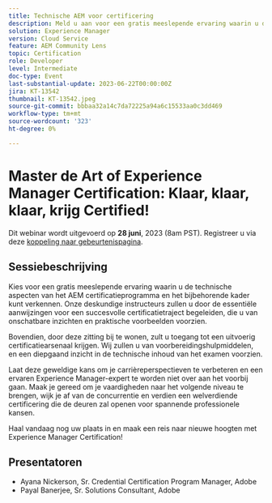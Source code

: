 ```yaml
---
title: Technische AEM voor certificering
description: Meld u aan voor een gratis meeslepende ervaring waarin u de technische aspecten van het AEM certificatieprogramma en het bijbehorende kader kunt verkennen. Onze deskundige instructeurs zullen u door de essentiële aanwijzingen voor een succesvolle certificatietraject begeleiden, die u van onschatbare inzichten en praktische voorbeelden voorzien.Bovendien, door deze zitting bij te wonen, zult u toegang tot een uitvoerig certificatiearsenaal krijgen. Wij zullen u van voorbereidingshulpmiddelen, en een diepgaand inzicht in de technische inhoud van het examen voorzien.Laat deze prachtige kans niet voorbij gaan om uw carrièrevooruitzichten te verhogen en een verklaarde deskundige van de Experience Manager te worden. Maak je klaar om je vaardigheden naar het volgende niveau te brengen, wijk je af van de wedstrijd en verdien een welverdiende certificering die de deuren opent voor spannende professionele kansen.Vouw vandaag uw plaats in en maak een reis naar nieuwe hoogten met Experience Manager Certification!
solution: Experience Manager
version: Cloud Service
feature: AEM Community Lens
topic: Certification
role: Developer
level: Intermediate
doc-type: Event
last-substantial-update: 2023-06-22T00:00:00Z
jira: KT-13542
thumbnail: KT-13542.jpeg
source-git-commit: bbbaa32a14c7da72225a94a6c15533aa0c3dd469
workflow-type: tm+mt
source-wordcount: '323'
ht-degree: 0%

---
```



# Master de Art of Experience Manager Certification: Klaar, klaar, klaar, krijg Certified!

Dit webinar wordt uitgevoerd op **28 juni**, 2023 (8am PST). Registreer u via deze [koppeling naar gebeurtenispagina](https://adobe.ly/3Ni6XeL).

## Sessiebeschrijving

Kies voor een gratis meeslepende ervaring waarin u de technische aspecten van het AEM certificatieprogramma en het bijbehorende kader kunt verkennen. Onze deskundige instructeurs zullen u door de essentiële aanwijzingen voor een succesvolle certificatietraject begeleiden, die u van onschatbare inzichten en praktische voorbeelden voorzien.

Bovendien, door deze zitting bij te wonen, zult u toegang tot een uitvoerig certificatiearsenaal krijgen. Wij zullen u van voorbereidingshulpmiddelen, en een diepgaand inzicht in de technische inhoud van het examen voorzien.

Laat deze geweldige kans om je carrièreperspectieven te verbeteren en een ervaren Experience Manager-expert te worden niet over aan het voorbij gaan. Maak je gereed om je vaardigheden naar het volgende niveau te brengen, wijk je af van de concurrentie en verdien een welverdiende certificering die de deuren zal openen voor spannende professionele kansen.

Haal vandaag nog uw plaats in en maak een reis naar nieuwe hoogten met Experience Manager Certification!

## Presentatoren

* Ayana Nickerson, Sr. Credential Certification Program Manager, Adobe
* Payal Banerjee, Sr. Solutions Consultant, Adobe

